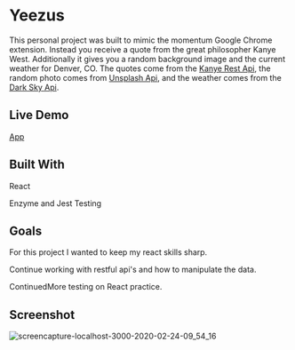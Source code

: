 # Yeezus

This personal project was built to mimic the momentum Google Chrome extension. Instead you receive a quote from the great philosopher Kanye West. Additionally it gives you a random background image and the current weather for Denver, CO. The quotes come from the [Kanye Rest Api](https://kanye.rest/), the random photo comes from [Unsplash Api](https://unsplash.com/developers), and the weather comes from the [Dark Sky Api](https://darksky.net/dev). 

## Live Demo
[App]()

## Built With

React

Enzyme and Jest Testing

## Goals

For this project I wanted to keep my react skills sharp.

Continue working with restful api's and how to manipulate the data.

ContinuedMore testing on React practice.

## Screenshot
![screencapture-localhost-3000-2020-02-24-09_54_16](https://user-images.githubusercontent.com/43159025/75167896-adb75d00-56eb-11ea-836d-e9e6763d8e0c.png)

